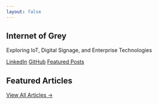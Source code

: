 ```yaml
---
layout: false
---
```


<section class="hero">
  <div class="hero-overlay"></div>
  <div class="hero-inner">
    <h1>Internet of Grey</h1>
    <p>Exploring IoT, Digital Signage, and Enterprise Technologies</p>
    <div class="hero-buttons">
      <a href="https://linkedin.com/in/your-username" class="button">LinkedIn</a>
      <a href="https://github.com/your-username" class="button">GitHub</a>
      <a href="/blog" class="button primary">Featured Posts</a>
    </div>
  </div>
</section>

<script setup>
import BlogCardRow from './.vitepress/components/BlogCardRow.vue'

const featuredPosts = [
  {
    title: 'Windows 10 IoT Core for Digital Signage',
    description: 'Exploring the capabilities and use cases of this lightweight OS for digital displays and kiosks',
    image: '/images/blog/businesscat_card.jpg',
    link: '/posts/diving-in-windows-10-iot-core-for-digital-signage',
    tag: 'IoT'
  },
  {
    title: 'Building Commercial IoT Core Devices',
    description: 'Requirements and considerations for developing production-ready IoT hardware and software',
    image: '/images/blog/ffucapture_card.jpg',
    link: '/posts/what-does-it-take-to-build-a-commercial-windows-10-iot-core-device',
    tag: 'IoT'
  },
  {
    title: 'Digital Signage Video Wall Implementation',
    description: 'Tales from the lab: Building and configuring a 3x3 video wall system',
    image: '/images/blog/halftonemarble1_card.jpg',
    link: '/posts/tales-from-the-lab-3-x-3-video-wall',
    tag: 'Digital Signage'
  },
  {
    title: 'Intel vPro for Enterprise Management',
    description: 'Implementing Intel vPro beyond the marketing - real-world deployment considerations',
    image: '/images/blog/grittyiothub_card.jpg',
    link: '/posts/implementing-intel-vpro-past-the-marketing',
    tag: 'Enterprise'
  }
]
</script>

<!-- Featured Articles -->
<div class="featured-articles">
  <h2 class="section-title">Featured Articles</h2>
  <BlogCardRow :posts="featuredPosts" />
  <div class="view-all">
    <a href="/blog" class="view-all-link">View All Articles →</a>
  </div>
</div>